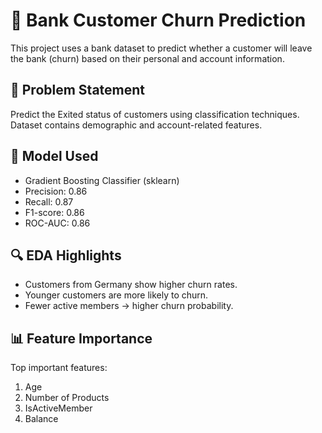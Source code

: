 # 🏦 Bank Customer Churn Prediction

This project uses a bank dataset to predict whether a customer will leave the bank (churn) based on their personal and account information.

## 📌 Problem Statement

Predict the Exited status of customers using classification techniques.  
Dataset contains demographic and account-related features.

## 🧠 Model Used

- Gradient Boosting Classifier (sklearn)
- Precision: 0.86
- Recall: 0.87
- F1-score: 0.86
- ROC-AUC: 0.86

## 🔍 EDA Highlights

- Customers from Germany show higher churn rates.
- Younger customers are more likely to churn.
- Fewer active members → higher churn probability.

## 📊 Feature Importance

Top important features:
1. Age
2. Number of Products
3. IsActiveMember
4. Balance
